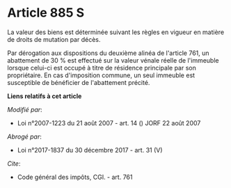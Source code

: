 # Article 885 S

La valeur des biens est déterminée suivant les règles en vigueur en matière de droits de mutation par décès. 

Par dérogation aux dispositions du deuxième alinéa de l'article 761, un abattement de 30 % est effectué sur la valeur vénale
réelle de l'immeuble lorsque celui-ci est occupé à titre de résidence principale par son propriétaire. En cas d'imposition
commune, un seul immeuble est susceptible de bénéficier de l'abattement précité.

**Liens relatifs à cet article**

_Modifié par_:

  - Loi n°2007-1223 du 21 août 2007 - art. 14 () JORF 22 août 2007

_Abrogé par_:

  - Loi n°2017-1837 du 30 décembre 2017 - art. 31 (V)

_Cite_:

  - Code général des impôts, CGI. - art. 761
